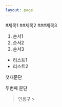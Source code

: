 ```yaml
---
layout: page
---
```

#제목1
##제목2
###제목3

1. 순서1
2. 순서2
3. 순서3

- 리스트1
- 리스트2 

첫재문단 

두번째 문단

> 인용구 >